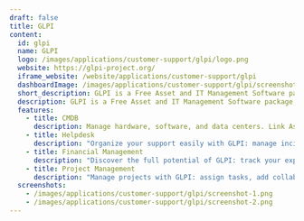 ```yaml
---
draft: false
title: GLPI
content:
  id: glpi
  name: GLPI
  logo: /images/applications/customer-support/glpi/logo.png
  website: https://glpi-project.org/
  iframe_website: /website/applications/customer-support/glpi
  dashboardImage: /images/applications/customer-support/glpi/screenshot-1.png
  short_description: GLPI is a Free Asset and IT Management Software package, Data center management, ITIL Service Desk, licenses tracking and software auditing.
  description: GLPI is a Free Asset and IT Management Software package, Data center management, ITIL Service Desk, licenses tracking, and software auditing.
  features:
    - title: CMDB
      description: Manage hardware, software, and data centers. Link Asset inventory to the Helpdesk and get 360° control of your IT and business infrastructure.
    - title: Helpdesk
      description: "Organize your support easily with GLPI: manage incidents/requests, create forms, define SLAs, and deliver the best experience to your customers."
    - title: Financial Management
      description: "Discover the full potential of GLPI: track your expenses, contracts, and suppliers, create new inventory objects, manage user databases, and make reports. Check the complete features description to learn more."
    - title: Project Management
      description: "Manage projects with GLPI: assign tasks, add collaborators, and set up deadlines. Create reports and explore Kanban boards to organize your team!"
  screenshots:
    - /images/applications/customer-support/glpi/screenshot-1.png
    - /images/applications/customer-support/glpi/screenshot-2.png
---
```

